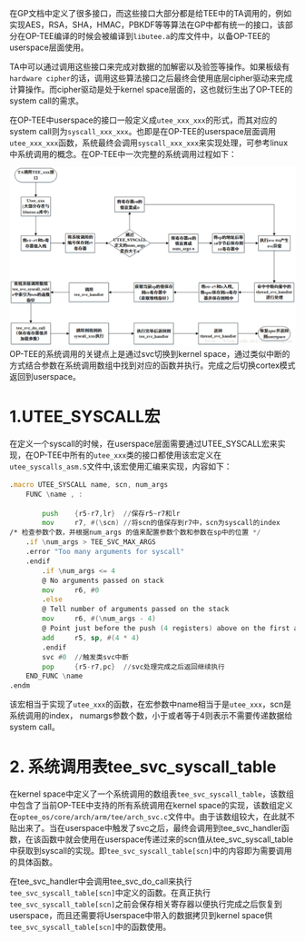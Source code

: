 在GP文档中定义了很多接口，而这些接口大部分都是给TEE中的TA调用的，例如实现AES，RSA，SHA，HMAC，PBKDF等等算法在GP中都有统一的接口，该部分在OP-TEE编译的时候会被编译到`libutee.a`的库文件中，以备OP-TEE的userspace层面使用。

TA中可以通过调用这些接口来完成对数据的加解密以及验签等操作。如果板级有`hardware cipher`的话，调用这些算法接口之后最终会使用底层cipher驱动来完成计算操作。而cipher驱动是处于kernel space层面的，这也就衍生出了OP-TEE的system call的需求。

在OP-TEE中userspace的接口一般定义成`utee_xxx_xxx`的形式，而其对应的system call则为`syscall_xxx_xxx`。也即是在OP-TEE的userspace层面调用`utee_xxx_xxx`函数，系统最终会调用`syscall_xxx_xxx`来实现处理，可参考linux中系统调用的概念。在OP-TEE中一次完整的系统调用过程如下：

![](image/20170616114639086.png)
OP-TEE的系统调用的关键点上是通过svc切换到kernel space，通过类似中断的方式结合参数在系统调用数组中找到对应的函数并执行。完成之后切换cortex模式返回到userspace。

# 1.UTEE_SYSCALL宏

在定义一个syscall的时候，在userspace层面需要通过UTEE_SYSCALL宏来实现，在OP-TEE中所有的`utee_xxx`类的接口都使用该宏定义在`utee_syscalls_asm.S`文件中,该宏使用汇编来实现，内容如下：

```asm
.macro UTEE_SYSCALL name, scn, num_args
	FUNC \name , :
 
        push    {r5-r7,lr}	//保存r5~r7和lr
        mov     r7, #(\scn)	//将scn的值保存到r7中，scn为syscall的index
/* 检查参数个数，并根据num_args 的值来配置参数个数和参数在sp中的位置 */
	.if \num_args > TEE_SVC_MAX_ARGS
	.error "Too many arguments for syscall"
	.endif
        .if \num_args <= 4
        @ No arguments passed on stack
        mov     r6, #0
        .else
        @ Tell number of arguments passed on the stack
        mov     r6, #(\num_args - 4)
        @ Point just before the push (4 registers) above on the first argument
        add     r5, sp, #(4 * 4)
        .endif
        svc #0	//触发类svc中断
        pop     {r5-r7,pc}	//svc处理完成之后返回继续执行
	END_FUNC \name
.endm
```
该宏相当于实现了`utee_xxx`的函数，在宏参数中name相当于是`utee_xxx`，scn是系统调用的index， numargs参数个数，小于或者等于4则表示不需要传递数据给system call。

# 2. 系统调用表tee_svc_syscall_table

在kernel space中定义了一个系统调用的数组表`tee_svc_syscall_table`，该数组中包含了当前OP-TEE中支持的所有系统调用在kernel space的实现，该数组定义在`optee_os/core/arch/arm/tee/arch_svc.c`文件中。由于该数组较大，在此就不贴出来了。当在userspace中触发了svc之后，最终会调用到tee_svc_handler函数，在该函数中就会使用在userspace传递过来的scn值从tee_svc_syscall_table中获取到syscall的实现。即`tee_svc_syscall_table[scn]`中的内容即为需要调用的具体函数。

在tee_svc_handler中会调用tee_svc_do_call来执行`tee_svc_syscall_table[scn]`中定义的函数。在真正执行`tee_svc_syscall_table[scn]`之前会保存相关寄存器以便执行完成之后恢复到userspace，而且还需要将Userspace中带入的数据拷贝到kernel space供`tee_svc_syscall_table[scn]`中的函数使用。